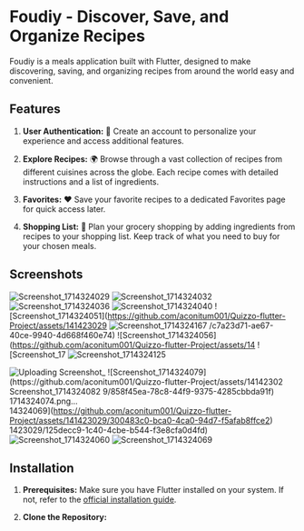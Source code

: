 # Foudiy - Discover, Save, and Organize Recipes

Foudiy is a meals application built with Flutter, designed to make discovering, saving, and organizing recipes from around the world easy and convenient.

## Features

1. **User Authentication:** 🔐 Create an account to personalize your experience and access additional features.
   
2. **Explore Recipes:** 🌍 Browse through a vast collection of recipes from different cuisines across the globe. Each recipe comes with detailed instructions and a list of ingredients.
   
3. **Favorites:** ❤️ Save your favorite recipes to a dedicated Favorites page for quick access later.
   
4. **Shopping List:** 🛒 Plan your grocery shopping by adding ingredients from recipes to your shopping list. Keep track of what you need to buy for your chosen meals.

## Screenshots
![Screenshot_1714324029](https://github.com/aconitum001/Foudiy-Meals-App/assets/141423029/c4e3c187-62fb-42df-be12-e602a0f49422)
![Screenshot_1714324032](https://github.com/aconitum001/Quizzo-flutter-Project/assets/141423029/9a0b7526-d077-4ccd-adcd-705408adc45d)
![Screenshot_1714324036](https://github.com/aconitum001/Quizzo-flutter-Project/assets/141423029/14e89b13-e60c-4bfe-82bf-2c9aff2cd119)
![Screenshot_1714324040](https://github.com/aconitum001/Quizzo-flutter-Project/assets/141423029/df312beb-4233-43c3-9bc3-f76638c1033f)
![Screenshot_1714324051](https://github.com/aconitum001/Quizzo-flutter-Project/assets/141423029
![Screenshot_1714324167](https://github.com/aconitum001/Quizzo-flutter-Project/assets/141423029/2e7c8c31-1079-4de6-af07-b5441ee52ba7)
/c7a23d71-ae67-40ce-9940-4d668f460e74)
![Screenshot_1714324056](https://github.com/aconitum001/Quizzo-flutter-Project/assets/14
![Screenshot_17
![Screenshot_1714324125](https://github.com/aconitum001/Quizzo-flutter-Project/assets/141423029/337cac64-ea94-4082-a990-4cef563280af)

![Uploading Screenshot_
![Screenshot_1714324079](https://github.com/aconitum001/Quizzo-flutter-Project/assets/14142302
![Screenshot_1714324082](https://github.com/aconitum001/Quizzo-flutter-Project/assets/141423029/0b9c3847-cea6-4391-a1a7-bf41c7e8ff91)
9/858f45ea-78c8-44f9-9375-4285cbbda91f)
1714324074.png…]()
14324069](https://github.com/aconitum001/Quizzo-flutter-Project/assets/141423029/300483c0-bca0-4ca0-94d7-f5afab8ffce2)
1423029/125decc9-1c40-4cbe-b544-f3e8cfa0d4fd)
![Screenshot_1714324060](https://github.com/aconitum001/Quizzo-flutter-Project/assets/141423029/77a7a6b3-295b-489b-8791-35043f3a21f2)
![Screenshot_1714324069](https://github.com/aconitum001/Quizzo-flutter-Project/assets/141423029/3d57a043-7709-42e0-826a-a66a2541123e)



## Installation

1. **Prerequisites:** Make sure you have Flutter installed on your system. If not, refer to the [official installation guide](https://flutter.dev/docs/get-started/install).
   
2. **Clone the Repository:** 
